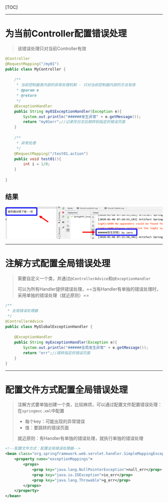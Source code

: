 [TOC]



------



# 为当前Controller配置错误处理

> 该错误处理只对当前Controller有效

```java
@Controller
@RequestMapping("/my01")
public class MyController {

    /**
     * 当前控制器类内部的异常处理机制 - 只对当前控制器内部的方法有效
     * @param e
     * @return
     */
    @ExceptionHandler
    public String my01ExceptionHandler(Exception e){
        System.out.println("######发生异常" + e.getMessage());
        return "my01err";//记录完日志后跳转到指定的错误页面
    }

    /**
     * 异常处理
     */
    @RequestMapping("/test01.action")
    public void test01(){
        int i = 1/0;
    }

}

```

## 结果

![](img\SpringMVC异常处理.png)







------



# 注解方式配置全局错误处理

> 需要自定义一个类，并通过`@ControllerAdvice`和`@ExceptionHandler`
>
> 可以为所有Handler提供错误处理，==当有Handler有单独的错误处理时，采用单独的错误处理（就近原则）==

```java
/**
 * 全局错误处理器
 */
@ControllerAdvice
public class MyGlobalExceptionHandler {

    @ExceptionHandler
    public String myExceptionHandler(Exception e){
        System.out.println("######全局发生异常" + e.getMessage());
        return "err";//跳转指定的错误页面
    }
}
```





------



# 配置文件方式配置全局错误处理

> 注解方式要单独创建一个类，比较麻烦，可以通过配置文件配置错误处理：在`springmvc.xml`中配置
>
> - 每个key：可能出现的异常错误
> - 值：要跳转的错误页面
>
> 就近原则：有Handler有单独的错误处理，就执行单独的错误处理

```xml
<!--配置文件方式：配置全局错误处理器-->
<bean class="org.springframework.web.servlet.handler.SimpleMappingExceptionResolver">
    <property name="exceptionMappings">
        <props>
            <prop key="java.lang.NullPointerException">null_err</prop>
            <prop key="java.io.IOException">io_err</prop>
            <prop key="java.lang.Throwable">g_err</prop>
        </props>
    </property>
</bean>
```

